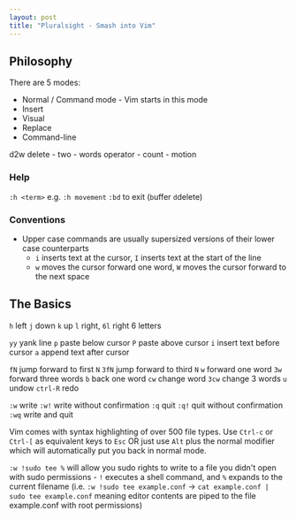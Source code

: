 ```yaml
---
layout: post
title: "Pluralsight - Smash into Vim"
---
```

## Philosophy

There are 5 modes:
* Normal / Command mode - Vim starts in this mode
* Insert
* Visual
* Replace
* Command-line

d2w
delete - two - words
operator - count - motion    

### Help

`:h <term>` e.g. `:h movement`
`:bd` to exit (`b`uffer `d`delete)

### Conventions

* Upper case commands are usually supersized versions of their lower case counterparts
  - `i` inserts text at the cursor, `I` inserts text at the start of the line
  - `w` moves the cursor forward one word, `W` moves the cursor forward to the next space

## The Basics

`h` left
`j` down
`k` up
`l` right, `6l` right 6 letters

`yy` yank line
`p` paste below cursor
`P` paste above cursor
`i` insert text before cursor
`a` append text after cursor

`fN` jump forward to first `N`
`3fN` jump forward to third `N`
`w` forward one word
`3w` forward three words
`b` back one word
`cw` change word
`3cw` change 3 words
`u` undow
`ctrl-R` redo

`:w` write
`:w!` write without confirmation
`:q` quit
`:q!` quit without confirmation
`:wq` write and quit

Vim comes with syntax highlighting of over 500 file types. 
Use `Ctrl-c` or `Ctrl-[` as equivalent keys to `Esc` OR just use `Alt` plus the normal modifier which will automatically put you back in normal mode.

`:w !sudo tee %` will allow you sudo rights to write to a file you didn't open with sudo permissions - `!` executes a shell command, and `%` expands to the current filename (i.e. `:w !sudo tee example.conf` -> `cat example.conf | sudo tee example.conf` meaning editor contents are piped to the file example.conf with root permissions)


